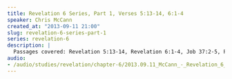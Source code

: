 ```yaml
--- 
title: Revelation 6 Series, Part 1, Verses 5:13-14, 6:1-4
speaker: Chris McCann
created_at: "2013-09-11 21:00"
slug: revelation-6-series-part-1
series: revelation-6
description: |
  Passages covered: Revelation 5:13-14, Revelation 6:1-4, Job 37:2-5, Psalm 7:11-12, Psalm 147:10, Revelation 12:3.
audio: 
- /audio/studies/revelation/chapter-6/2013.09.11_McCann_-_Revelation_6_Series_Part_1.yaml
---
```

